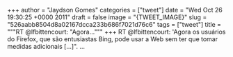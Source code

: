 
+++
author = "Jaydson Gomes"
categories = ["tweet"]
date = "Wed Oct 26 19:30:25 +0000 2011"
draft = false
image = "{TWEET_IMAGE}"
slug = "526aabb8504d8a02167dcca233b686f7021d76c6"
tags = ["tweet"]
title = """RT @lfbittencourt: "Agora..."""
+++
RT @lfbittencourt: 'Agora os usuários do Firefox, que são entusiastas Bing, pode usar a Web sem ter que tomar medidas adicionais [...]". ...
